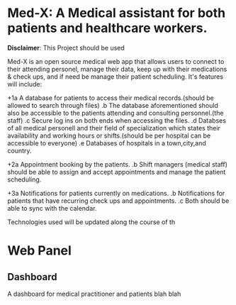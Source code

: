# Med-X: A Medical assistant for both patients and healthcare workers.

**Disclaimer**: This Project should be used

Med-X is an open source medical web app that allows users to connect to their attending personel, manage their data, keep up with their medications & check ups, and if need be manage their patient scheduling. It's features will include:

+1a A database for patients to access their medical records.(should be allowed to search through files)
.b The database aforementioned should also be accessible to the patients attending and consulting personnel.(the staff)
.c Secure log ins on both ends when accessing the files.
.d Databses of all medical personell and their field of specialization which states their availability and
   working hours or shifts.(should be per hospital can be accessible to everyone)
.e Databases of hospitals in a town,city,and country.

+2a Appointment booking by the patients.
.b Shift managers (medical staff) should be able to assign and accept appointments and manage the patient scheduling.

+3a Notifications for patients currently on medications.
.b Notifications for patients that have recurring check ups and appointments. 
.c Both should be able to sync with the calendar.

Technologies used will be updated along the course of th


# Web Panel

## Dashboard

A dashboard for medical practitioner and patients blah blah
